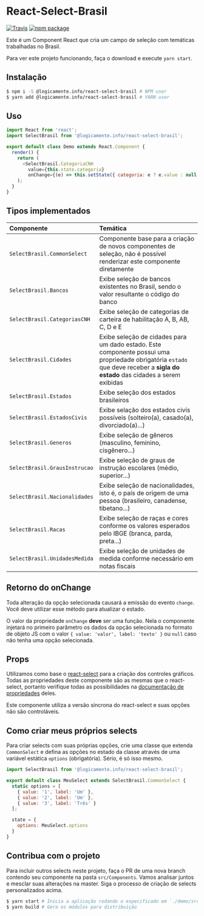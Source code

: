 # React-Select-Brasil

[![Travis][build-badge]][build]
[![npm package][npm-badge]][npm]

Este é um Component React que cria um campo de seleção com temáticas trabalhadas no Brasil.

Para ver este projeto funcionando, faça o download e execute `yarn start`.

## Instalação

```bash
$ npm i -S @logicamente.info/react-select-brasil # NPM user
$ yarn add @logicamente.info/react-select-brasil # YARN user
```

## Uso

```js
import React from 'react';
import SelectBrasil from '@logicamente.info/react-select-brasil';

export default class Demo extends React.Component {
  render() {
    return (
      <SelectBrasil.CategoriaCNH
        value={this.state.categoria}
        onChange={(e) => this.setState({ categoria: e ? e.value : null })}>
    );
  }
}
```

## Tipos implementados

| Componente | Temática |
| :-- | :-- |
| `SelectBrasil.CommonSelect` | Componente base para a criação de novos componentes de seleção, não é possível renderizar este componente diretamente |
| `SelectBrasil.Bancos` | Exibe seleção de bancos existentes no Brasil, sendo o valor resultante o código do banco |
| `SelectBrasil.CategoriasCNH` | Exibe seleção de categorias de carteira de habilitação A, B, AB, C, D e E |
| `SelectBrasil.Cidades` | Exibe seleção de cidades para um dado estado. Este componente possui uma propriedade obrigatória `estado` que deve receber a **sigla do estado** das cidades a serem exibidas |
| `SelectBrasil.Estados` | Exibe seleção dos estados brasileiros |
| `SelectBrasil.EstadosCivis` | Exibe selação dos estados civís possíveis (solteiro(a), casado(a), divorciado(a)...) |
| `SelectBrasil.Generos` | Exibe seleção de gêneros (masculino, feminino, cisgênero...) |
| `SelectBrasil.GrausInstrucao` | Exibe seleção de graus de instrução escolares (médio, superior...) |
| `SelectBrasil.Nacionalidades` | Exibe seleção de nacionalidades, isto é, o país de origem de uma pessoa (brasileiro, canadense, tibetano...) |
| `SelectBrasil.Racas` | Exibe seleção de raças e cores conforme os valores esperados pelo IBGE (branca, parda, preta...) |
| `SelectBrasil.UnidadesMedida` | Exibe seleção de unidades de medida conforme necessário em notas fiscais |


## Retorno do onChange

Toda alteração da opção selecionada causará a emissão do evento `change`. Você deve utilizar esse método para atualizar o estado.

O valor da propriedade `onChange` **deve** ser uma função. Nela o componente injetará no primeiro parâmetro os dados da opção selecionada no formato de objeto JS com o valor `{ value: 'valor', label: 'texto' }` ou `null` caso não tenha uma opção selecionada.

## Props

Utilizamos como base o [react-select][react-select] para a criação dos controles gráficos. Todas as propriedades deste componente são as mesmas que o react-select, portanto verifique todas as possibilidades na [documentação de propriedades][react-select-props] deles.

Este componente utiliza a versão síncrona do react-select e suas opções não são controláveis.

## Como criar meus próprios selects

Para criar selects com suas próprias opções, crie uma classe que extenda `CommonSelect` e defina as opções no estado da classe através de uma variável estática `options` (obrigatória). Sério, é só isso mesmo.

```js
import SelectBrasil from '@logicamente.info/react-select-brasil';

export default class MeuSelect extends SelectBrasil.CommonSelect {
  static options = [
    { value: '1', label: 'Um' },
    { value: '2', label: 'Um' },
    { value: '3', label: 'Três' }
  ];

  state = {
    options: MeuSelect.options
  }
}
```

## Contribua com o projeto

Para incluir outros selects neste projeto, faça o PR de uma nova branch contendo seu componente na pasta `src/Components`. Vamos analisar juntos e mesclar suas alterações na master. Siga o processo de criação de selects personalizados acima.

```bash
$ yarn start # Inicia a aplicação rodando o especificado em `./demo/src/index.js`
$ yarn build # Gera os módulos para distribuição
```

[build-badge]: https://img.shields.io/travis/logicamenteinfo/react-select-brasil/master.png?style=flat-square
[build]: https://travis-ci.org/logicamenteinfo/react-select-brasil

[npm-badge]: https://img.shields.io/npm/v/@logicamente.info/react-select-brasil.png?style=flat-square
[npm]: https://www.npmjs.org/@logicamente.info/react-select-brasil

[react-select]: https://react-select.com
[react-select-props]: https://react-select.com/props